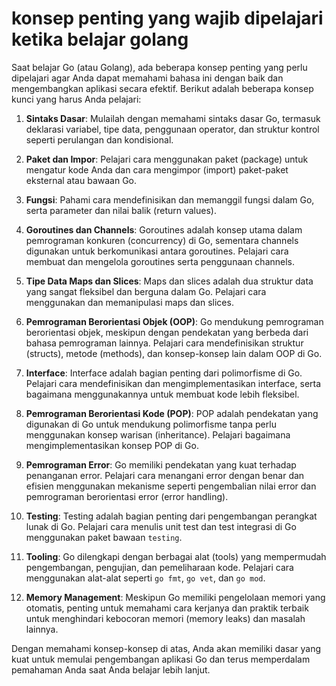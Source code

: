 # konsep penting yang wajib dipelajari ketika belajar golang

Saat belajar Go (atau Golang), ada beberapa konsep penting yang perlu dipelajari agar Anda dapat memahami bahasa ini dengan baik dan mengembangkan aplikasi secara efektif. Berikut adalah beberapa konsep kunci yang harus Anda pelajari:

1. **Sintaks Dasar**: Mulailah dengan memahami sintaks dasar Go, termasuk deklarasi variabel, tipe data, penggunaan operator, dan struktur kontrol seperti perulangan dan kondisional.

2. **Paket dan Impor**: Pelajari cara menggunakan paket (package) untuk mengatur kode Anda dan cara mengimpor (import) paket-paket eksternal atau bawaan Go.

3. **Fungsi**: Pahami cara mendefinisikan dan memanggil fungsi dalam Go, serta parameter dan nilai balik (return values).

4. **Goroutines dan Channels**: Goroutines adalah konsep utama dalam pemrograman konkuren (concurrency) di Go, sementara channels digunakan untuk berkomunikasi antara goroutines. Pelajari cara membuat dan mengelola goroutines serta penggunaan channels.

5. **Tipe Data Maps dan Slices**: Maps dan slices adalah dua struktur data yang sangat fleksibel dan berguna dalam Go. Pelajari cara menggunakan dan memanipulasi maps dan slices.

6. **Pemrograman Berorientasi Objek (OOP)**: Go mendukung pemrograman berorientasi objek, meskipun dengan pendekatan yang berbeda dari bahasa pemrograman lainnya. Pelajari cara mendefinisikan struktur (structs), metode (methods), dan konsep-konsep lain dalam OOP di Go.

7. **Interface**: Interface adalah bagian penting dari polimorfisme di Go. Pelajari cara mendefinisikan dan mengimplementasikan interface, serta bagaimana menggunakannya untuk membuat kode lebih fleksibel.

8. **Pemrograman Berorientasi Kode (POP)**: POP adalah pendekatan yang digunakan di Go untuk mendukung polimorfisme tanpa perlu menggunakan konsep warisan (inheritance). Pelajari bagaimana mengimplementasikan konsep POP di Go.

9. **Pemrograman Error**: Go memiliki pendekatan yang kuat terhadap penanganan error. Pelajari cara menangani error dengan benar dan efisien menggunakan mekanisme seperti pengembalian nilai error dan pemrograman berorientasi error (error handling).

10. **Testing**: Testing adalah bagian penting dari pengembangan perangkat lunak di Go. Pelajari cara menulis unit test dan test integrasi di Go menggunakan paket bawaan `testing`.

11. **Tooling**: Go dilengkapi dengan berbagai alat (tools) yang mempermudah pengembangan, pengujian, dan pemeliharaan kode. Pelajari cara menggunakan alat-alat seperti `go fmt`, `go vet`, dan `go mod`.

12. **Memory Management**: Meskipun Go memiliki pengelolaan memori yang otomatis, penting untuk memahami cara kerjanya dan praktik terbaik untuk menghindari kebocoran memori (memory leaks) dan masalah lainnya.

Dengan memahami konsep-konsep di atas, Anda akan memiliki dasar yang kuat untuk memulai pengembangan aplikasi Go dan terus memperdalam pemahaman Anda saat Anda belajar lebih lanjut.